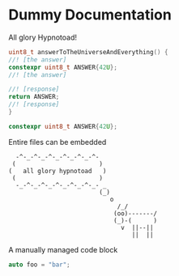 # Dummy Documentation

All glory Hypnotoad!

<!-- [geoffrey] [testdata/content/dummy.hpp] [[the question] [response]] -->
```c++
uint8_t answerToTheUniverseAndEverything() {
//! [the answer]
constexpr uint8_t ANSWER{42U};
//! [the answer]

//! [response]
return ANSWER;
//! [response]
}
```

<!-- [geoffrey] [testdata/content/dummy.hpp] [the answer] -->
```c++
constexpr uint8_t ANSWER{42U};
```


Entire files can be embedded
<!-- [geoffrey] [testdata/content/goat.txt] -->
```
  -^-_-^-_-^-_-^-_-^-_-^-
 (                       )
(   all glory hypnotoad   )
 (                       )
  -_-^-_-^-_-^-_-^-_-^-_- _
                         (_)
                            o
                              /_/
                             (oo)-------/
                             (_)-(      )
                               v  ||--||
                                  ||  ||
```


A manually managed code block
```c++
auto foo = "bar";
```
